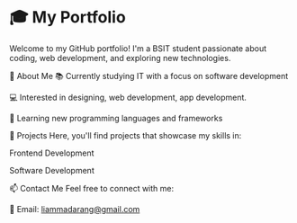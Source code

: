 # 🎓 My Portfolio
Welcome to my GitHub portfolio! I'm a BSIT student passionate about coding, web development, and exploring new technologies.

🚀 About Me
📚 Currently studying IT with a focus on software development

💻 Interested in designing, web development, app development.

🌱 Learning new programming languages and frameworks

📂 Projects
Here, you'll find projects that showcase my skills in:

Frontend Development

Software Development

📫 Contact Me
Feel free to connect with me:

📧 Email: liammadarang@gmail.com



